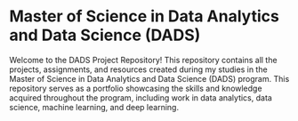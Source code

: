 # Master of Science in Data Analytics and Data Science (DADS) 
Welcome to the DADS Project Repository! This repository contains all the projects, assignments, and resources created during my studies in the Master of Science in Data Analytics and Data Science (DADS) program. This repository serves as a portfolio showcasing the skills and knowledge acquired throughout the program, including work in data analytics, data science, machine learning, and deep learning.
